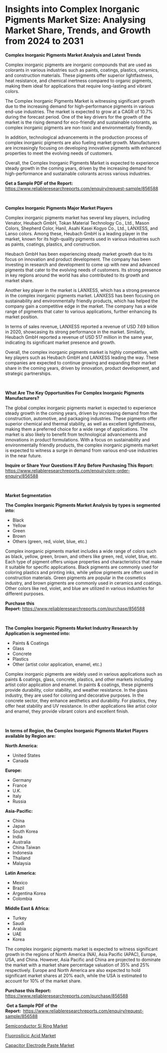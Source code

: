 <p><h1>Insights into Complex Inorganic Pigments Market Size: Analysing Market Share, Trends, and Growth from 2024 to 2031</h1></p><p><strong>Complex Inorganic Pigments Market Analysis and Latest Trends</strong></p>
<p><p>Complex inorganic pigments are inorganic compounds that are used as colorants in various industries such as paints, coatings, plastics, ceramics, and construction materials. These pigments offer superior lightfastness, heat resistance, and chemical inertness compared to organic pigments, making them ideal for applications that require long-lasting and vibrant colors.</p><p>The Complex Inorganic Pigments Market is witnessing significant growth due to the increasing demand for high-performance pigments in various end-use industries. The market is expected to grow at a CAGR of 10.7% during the forecast period. One of the key drivers for the growth of the market is the rising demand for eco-friendly and sustainable colorants, as complex inorganic pigments are non-toxic and environmentally friendly.</p><p>In addition, technological advancements in the production process of complex inorganic pigments are also fueling market growth. Manufacturers are increasingly focusing on developing innovative pigments with enhanced properties to meet the evolving needs of customers.</p><p>Overall, the Complex Inorganic Pigments Market is expected to experience steady growth in the coming years, driven by the increasing demand for high-performance and sustainable colorants across various industries.</p></p>
<p><strong>Get a Sample PDF of the Report:&nbsp;</strong> <a href="https://www.reliableresearchreports.com/enquiry/request-sample/856588">https://www.reliableresearchreports.com/enquiry/request-sample/856588</a></p>
<p>&nbsp;</p>
<p><strong>Complex Inorganic Pigments Major Market Players</strong></p>
<p><p>Complex inorganic pigments market has several key players, including Venator, Heubach GmbH, Tokan Material Technology Co., Ltd., Mason Colors, Shepherd Color, Hanil, Asahi Kasei Kogyo Co., Ltd., LANXESS, and Lanso colors. Among these, Heubach GmbH is a leading player in the market, known for its high-quality pigments used in various industries such as paints, coatings, plastics, and construction.</p><p>Heubach GmbH has been experiencing steady market growth due to its focus on innovation and product development. The company has been investing in research and development to come up with new and advanced pigments that cater to the evolving needs of customers. Its strong presence in key regions around the world has also contributed to its growth and market share.</p><p>Another key player in the market is LANXESS, which has a strong presence in the complex inorganic pigments market. LANXESS has been focusing on sustainability and environmentally friendly products, which has helped the company gain a competitive edge in the market. The company has a wide range of pigments that cater to various applications, further enhancing its market position.</p><p>In terms of sales revenue, LANXESS reported a revenue of USD 7.69 billion in 2020, showcasing its strong performance in the market. Similarly, Heubach GmbH reported a revenue of USD 517 million in the same year, indicating its significant market presence and growth.</p><p>Overall, the complex inorganic pigments market is highly competitive, with key players such as Heubach GmbH and LANXESS leading the way. These companies are expected to continue growing and expanding their market share in the coming years, driven by innovation, product development, and strategic partnerships.</p></p>
<p>&nbsp;</p>
<p><strong>What Are The Key Opportunities For Complex Inorganic Pigments Manufacturers?</strong></p>
<p><p>The global complex inorganic pigments market is expected to experience steady growth in the coming years, driven by increasing demand from the construction, automotive, and packaging industries. These pigments offer superior chemical and thermal stability, as well as excellent lightfastness, making them a preferred choice for a wide range of applications. The market is also likely to benefit from technological advancements and innovations in product formulations. With a focus on sustainability and environmentally friendly products, the complex inorganic pigments market is expected to witness a surge in demand from various end-use industries in the near future.</p></p>
<p><strong>Inquire or Share Your Questions If Any Before Purchasing This Report:</strong> <a href="https://www.reliableresearchreports.com/enquiry/pre-order-enquiry/856588">https://www.reliableresearchreports.com/enquiry/pre-order-enquiry/856588</a></p>
<p>&nbsp;</p>
<p><strong>Market Segmentation</strong></p>
<p><strong>The Complex Inorganic Pigments Market Analysis by types is segmented into:</strong></p>
<p><ul><li>Black</li><li>Yellow</li><li>Green</li><li>Brown</li><li>Others (green, red, violet, blue, etc.)</li></ul></p>
<p><p>Complex inorganic pigments market includes a wide range of colors such as black, yellow, green, brown, and others like green, red, violet, blue, etc. Each type of pigment offers unique properties and characteristics that make it suitable for specific applications. Black pigments are commonly used for coloring plastics and printing inks, while yellow pigments are often used in construction materials. Green pigments are popular in the cosmetics industry, and brown pigments are commonly used in ceramics and coatings. Other colors like red, violet, and blue are utilized in various industries for different purposes.</p></p>
<p><strong>Purchase this Report:&nbsp;</strong><a href="https://www.reliableresearchreports.com/purchase/856588">https://www.reliableresearchreports.com/purchase/856588</a></p>
<p>&nbsp;</p>
<p><strong>The Complex Inorganic Pigments Market Industry Research by Application is segmented into:</strong></p>
<p><ul><li>Paints & Coatings</li><li>Glass</li><li>Concrete</li><li>Plastics</li><li>Other (artist color application, enamel, etc.)</li></ul></p>
<p><p>Complex inorganic pigments are widely used in various applications such as paints & coatings, glass, concrete, plastics, and other markets including artist color application and enamel. In paints & coatings, these pigments provide durability, color stability, and weather resistance. In the glass industry, they are used for coloring and decorative purposes. In the concrete sector, they enhance aesthetics and durability. For plastics, they offer heat stability and UV resistance. In other applications like artist color and enamel, they provide vibrant colors and excellent finish.</p></p>
<p>&nbsp;</p>
<p><strong>In terms of Region, the Complex Inorganic Pigments Market Players available by Region are:</strong></p>
<p>
    <p> <strong> North America: </strong>
        <ul>
            <li>United States</li>
            <li>Canada</li>
        </ul>
        </p> 
    <p> <strong> Europe: </strong>
        <ul>
            <li>Germany</li>
            <li>France</li>
            <li>U.K.</li>
            <li>Italy</li>
            <li>Russia</li>
        </ul>
        </p> 
    <p> <strong> Asia-Pacific: </strong>
        <ul>
            <li>China</li>
            <li>Japan</li>
            <li>South Korea</li>
            <li>India</li>
            <li>Australia</li>
            <li>China Taiwan</li>
            <li>Indonesia</li>
            <li>Thailand</li>
            <li>Malaysia</li>
        </ul>
        </p> 
    <p> <strong> Latin America: </strong>
        <ul>
            <li>Mexico</li>
            <li>Brazil</li>
            <li>Argentina Korea</li>
            <li>Colombia</li>
        </ul>
        </p> 
    <p> <strong> Middle East & Africa: </strong>
        <ul>
            <li>Turkey</li>
            <li>Saudi</li>
            <li>Arabia</li>
            <li>UAE</li>
            <li>Korea</li>
        </ul>
    </p>
    </p>
<p><p>The complex inorganic pigments market is expected to witness significant growth in the regions of North America (NA), Asia Pacific (APAC), Europe, USA, and China. However, Asia Pacific and China are projected to dominate the market with a market share percentage valuation of 35% and 25% respectively. Europe and North America are also expected to hold significant market shares at 20% each, while the USA is estimated to account for 10% of the market share.</p></p>
<p><strong>Purchase this Report: </strong><a href="https://www.reliableresearchreports.com/purchase/856588">https://www.reliableresearchreports.com/purchase/856588</a></p>
<p>&nbsp;<strong>Get a Sample PDF of the Report:&nbsp;&nbsp;</strong><a href="https://www.reliableresearchreports.com/enquiry/request-sample/856588">https://www.reliableresearchreports.com/enquiry/request-sample/856588</a></p>
<p><strong></strong></p>
<p><p><a href="https://view.publitas.com/reportprime-1/semiconductor-si-ring-market-research-report-provides-critical-insights-that-can-help-shape-business-development-and-investment-strategies/">Semiconductor Si Ring Market</a></p><p><a href="https://github.com/Alonsoolds3wq1d81czn8rbol/Market-Research-Report-List-1/blob/main/fluorosilicic-acid-market.md">Fluorosilicic Acid Market</a></p><p><a href="https://view.publitas.com/reportprime-1/capacitor-electrode-paste-market-dynamics-2023-2030-also-about-its-market-trends-projections-and-opportunities/">Capacitor Electrode Paste Market</a></p></p>